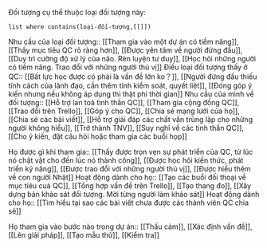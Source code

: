 Đối tượng cụ thể thuộc loại đối tượng này:
```dataview 
list where contains(loại-đối-tượng,[[]])
```

Nhu cầu của loại đối tượng:: [[Tham gia vào một dự án có tiềm năng]], [[Thấy mục tiêu QC rõ ràng hơn]], [[Được yên tâm về người đứng đầu]], [[Duy trì cường độ xử lý của não. Rèn luyện tư duy]], [[Học hỏi những người có tiềm năng. Trao đổi với những người thú vị]]
Điều loại đối tượng thấy ở QC:: [[Bất lực học được có phải là vấn đề lớn ko？]], [[Người đứng đầu thiếu tính cách của lãnh đạo, cần thêm tính kiểm soát, quyết liệt]], [[Đóng góp ý kiến nhưng nếu không áp dụng thì thật phí thời gian]]
Nhu cầu của mình về đối tượng:: [[Hỗ trợ lan toả tinh thần QC]], [[Tham gia cộng đồng QC]], [[Trao đổi trên Trello]], [[Góp ý cho QC]], [[Chia sẻ mạng lưới của họ]], [[Chia sẻ các bài viết]], [[Hỗ trợ giải đáp các chất vấn trùng lặp cho những người không hiểu]], [[Trở thành TNV]], [[Suy nghĩ về các tinh thần QC]], [[Cho ý kiến, đặt câu hỏi hoặc tham gia các buổi họp]]

Họ được gì khi tham gia:: [[Thấy được trọn vẹn sự phát triển của QC, từ lúc nó chật vật cho đến lúc nó thành công]], [[Được học hỏi kiến thức, phát triển kỹ năng]], [[Được trao đổi với những người thú vị]], [[Được hiểu thêm về con người Nhật]]
Hoạt động dành cho họ:: [[Tạo các buổi đối thoại về mục tiêu cuả QC]], [[Tổng hợp vấn đề trên Trello]], [[Tạo thang đo]], [[Xây dựng bản khảo sát đối tượng. Mời từng người làm khảo sát]]
Hoạt động dành cho họ:: [[Tìm hiểu tại sao các bài viết chưa được các thành viên QC chia sẻ]]

Họ tham gia vào bước nào trong dự án:: [[Thấu cảm]], [[Xác định vấn đề]], [[Lên giải pháp]], [[Tạo mẫu thử]], [[Kiểm tra]]
